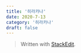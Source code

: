 ```yaml
---
title: '히라카나'
date: 2020-7-13
category: '히라카나'
draft: false
---
```

> Written with [StackEdit](https://stackedit.io/).

<!--stackedit_data:
eyJoaXN0b3J5IjpbMTk2MDIwMDY0MywzMjk3NjU1NDgsMzAyMD
Q4ODgyLC0xODY0NDUyMzQ4LC0xNDQ5ODc3ODYwLC0xNzg0ODE3
MjQ5LC0xNDYyNTM4ODkyXX0=
-->